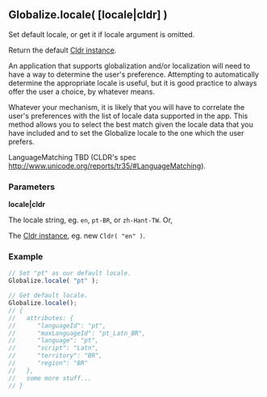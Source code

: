 ## Globalize.locale( [locale|cldr] )

Set default locale, or get it if locale argument is omitted.

Return the default [Cldr instance](https://github.com/rxaviers/cldrjs).

An application that supports globalization and/or localization will need to
have a way to determine the user's preference. Attempting to automatically
determine the appropriate locale is useful, but it is good practice to always
offer the user a choice, by whatever means.

Whatever your mechanism, it is likely that you will have to correlate the
user's preferences with the list of locale data supported in the app. This
method allows you to select the best match given the locale data that you
have included and to set the Globalize locale to the one which the user
prefers.

LanguageMatching TBD (CLDR's spec http://www.unicode.org/reports/tr35/#LanguageMatching).

### Parameters

**locale|cldr**

The locale string, eg. `en`, `pt-BR`, or `zh-Hant-TW`. Or,

The [Cldr instance](https://github.com/rxaviers/cldrjs), eg. new
`Cldr( "en" )`.

### Example

```javascript
// Set "pt" as our default locale.
Globalize.locale( "pt" );

// Get default locale.
Globalize.locale();
// {
//   attributes: {
//      "languageId": "pt",
//      "maxLanguageId": "pt_Latn_BR",
//      "language": "pt",
//      "script": "Latn",
//      "territory": "BR",
//      "region": "BR"
//   },
//   some more stuff...
// }
```
